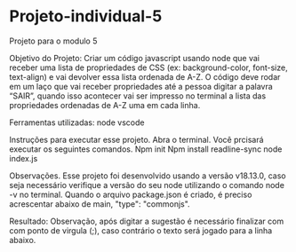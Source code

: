 # Projeto-individual-5
Projeto para o modulo 5 

Objetivo do Projeto: 
Criar  um código javascript  usando node que vai receber uma lista de
propriedades de CSS (ex: background-color, font-size, text-align) e vai devolver
essa lista ordenada de A-Z. O código deve rodar em um laço que vai receber propriedades até a
pessoa digitar a palavra “SAIR”, quando isso acontecer vai ser impresso
no terminal a lista das propriedades ordenadas de A-Z uma em cada linha.

Ferramentas utilizadas: 
node
vscode

Instruções para executar esse projeto. 
Abra o terminal. 
Você prcisará executar os seguintes comandos. 
Npm init 
Npm install readline-sync 
node  index.js 

Observações.
Esse projeto foi desenvolvido usando a versão v18.13.0, caso seja necessário verifique a versão do seu node utilizando o comando node -v no terminal. 
Quando o arquivo package.json é criado, é preciso acrescentar abaixo de main, "type": "commonjs". 

Resultado: 
Observação, após digitar a sugestão é necessário finalizar com  com ponto de virgula (;), caso contrário o texto será jogado para a linha abaixo. 
